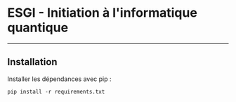 # ESGI - Initiation à l'informatique quantique

---

## Installation

Installer les dépendances avec pip :
```shell
pip install -r requirements.txt
```
